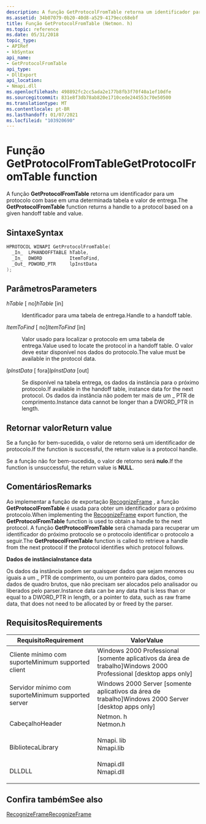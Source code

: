 ```yaml
---
description: A função GetProtocolFromTable retorna um identificador para um protocolo&\# 8212; com base em uma determinada tabela e valor de entrega.
ms.assetid: 34b07079-0b20-40d8-a529-4179ecc68ebf
title: Função GetProtocolFromTable (Netmon. h)
ms.topic: reference
ms.date: 05/31/2018
topic_type:
- APIRef
- kbSyntax
api_name:
- GetProtocolFromTable
api_type:
- DllExport
api_location:
- Nmapi.dll
ms.openlocfilehash: 498892fc2cc5ada2e177b8fb3f70f40a1ef10dfe
ms.sourcegitcommit: 831e8f3db78ab820e1710cede244553c70e50500
ms.translationtype: MT
ms.contentlocale: pt-BR
ms.lasthandoff: 01/07/2021
ms.locfileid: "103920690"
---
```

# <a name="getprotocolfromtable-function"></a><span data-ttu-id="5deb2-103">Função GetProtocolFromTable</span><span class="sxs-lookup"><span data-stu-id="5deb2-103">GetProtocolFromTable function</span></span>

<span data-ttu-id="5deb2-104">A função **GetProtocolFromTable** retorna um identificador para um protocolo com base em uma determinada tabela e valor de entrega.</span><span class="sxs-lookup"><span data-stu-id="5deb2-104">The **GetProtocolFromTable** function returns a handle to a protocol based on a given handoff table and value.</span></span>

## <a name="syntax"></a><span data-ttu-id="5deb2-105">Sintaxe</span><span class="sxs-lookup"><span data-stu-id="5deb2-105">Syntax</span></span>


```C++
HPROTOCOL WINAPI GetProtocolFromTable(
  _In_  LPHANDOFFTABLE hTable,
  _In_  DWORD          ItemToFind,
  _Out_ PDWORD_PTR     lpInstData
);
```



## <a name="parameters"></a><span data-ttu-id="5deb2-106">Parâmetros</span><span class="sxs-lookup"><span data-stu-id="5deb2-106">Parameters</span></span>

<dl> <dt>

<span data-ttu-id="5deb2-107">*hTable* \[ no\]</span><span class="sxs-lookup"><span data-stu-id="5deb2-107">*hTable* \[in\]</span></span>
</dt> <dd>

<span data-ttu-id="5deb2-108">Identificador para uma tabela de entrega.</span><span class="sxs-lookup"><span data-stu-id="5deb2-108">Handle to a handoff table.</span></span>

</dd> <dt>

<span data-ttu-id="5deb2-109">*ItemToFind* \[ no\]</span><span class="sxs-lookup"><span data-stu-id="5deb2-109">*ItemToFind* \[in\]</span></span>
</dt> <dd>

<span data-ttu-id="5deb2-110">Valor usado para localizar o protocolo em uma tabela de entrega.</span><span class="sxs-lookup"><span data-stu-id="5deb2-110">Value used to locate the protocol in a handoff table.</span></span> <span data-ttu-id="5deb2-111">O valor deve estar disponível nos dados do protocolo.</span><span class="sxs-lookup"><span data-stu-id="5deb2-111">The value must be available in the protocol data.</span></span>

</dd> <dt>

<span data-ttu-id="5deb2-112">*lpInstData* \[ fora\]</span><span class="sxs-lookup"><span data-stu-id="5deb2-112">*lpInstData* \[out\]</span></span>
</dt> <dd>

<span data-ttu-id="5deb2-113">Se disponível na tabela entrega, os dados da instância para o próximo protocolo.</span><span class="sxs-lookup"><span data-stu-id="5deb2-113">If available in the handoff table, instance data for the next protocol.</span></span> <span data-ttu-id="5deb2-114">Os dados da instância não podem ter mais de um \_ PTR de comprimento.</span><span class="sxs-lookup"><span data-stu-id="5deb2-114">Instance data cannot be longer than a DWORD\_PTR in length.</span></span>

</dd> </dl>

## <a name="return-value"></a><span data-ttu-id="5deb2-115">Retornar valor</span><span class="sxs-lookup"><span data-stu-id="5deb2-115">Return value</span></span>

<span data-ttu-id="5deb2-116">Se a função for bem-sucedida, o valor de retorno será um identificador de protocolo.</span><span class="sxs-lookup"><span data-stu-id="5deb2-116">If the function is successful, the return value is a protocol handle.</span></span>

<span data-ttu-id="5deb2-117">Se a função não for bem-sucedida, o valor de retorno será **nulo**.</span><span class="sxs-lookup"><span data-stu-id="5deb2-117">If the function is unsuccessful, the return value is **NULL**.</span></span>

## <a name="remarks"></a><span data-ttu-id="5deb2-118">Comentários</span><span class="sxs-lookup"><span data-stu-id="5deb2-118">Remarks</span></span>

<span data-ttu-id="5deb2-119">Ao implementar a função de exportação [RecognizeFrame](recognizeframe.md) , a função **GetProtocolFromTable** é usada para obter um identificador para o próximo protocolo.</span><span class="sxs-lookup"><span data-stu-id="5deb2-119">When implementing the [RecognizeFrame](recognizeframe.md) export function, the **GetProtocolFromTable** function is used to obtain a handle to the next protocol.</span></span> <span data-ttu-id="5deb2-120">A função **GetProtocolFromTable** será chamada para recuperar um identificador do próximo protocolo se o protocolo identificar o protocolo a seguir.</span><span class="sxs-lookup"><span data-stu-id="5deb2-120">The **GetProtocolFromTable** function is called to retrieve a handle from the next protocol if the protocol identifies which protocol follows.</span></span>

<span data-ttu-id="5deb2-121">**Dados de instância**</span><span class="sxs-lookup"><span data-stu-id="5deb2-121">**Instance data**</span></span>

<span data-ttu-id="5deb2-122">Os dados da instância podem ser quaisquer dados que sejam menores ou iguais a um \_ PTR de comprimento, ou um ponteiro para dados, como dados de quadro brutos, que não precisam ser alocados pelo analisador ou liberados pelo parser.</span><span class="sxs-lookup"><span data-stu-id="5deb2-122">Instance data can be any data that is less than or equal to a DWORD\_PTR in length, or a pointer to data, such as raw frame data, that does not need to be allocated by or freed by the parser.</span></span>

## <a name="requirements"></a><span data-ttu-id="5deb2-123">Requisitos</span><span class="sxs-lookup"><span data-stu-id="5deb2-123">Requirements</span></span>



| <span data-ttu-id="5deb2-124">Requisito</span><span class="sxs-lookup"><span data-stu-id="5deb2-124">Requirement</span></span> | <span data-ttu-id="5deb2-125">Valor</span><span class="sxs-lookup"><span data-stu-id="5deb2-125">Value</span></span> |
|-------------------------------------|--------------------------------------------------------------------------------------|
| <span data-ttu-id="5deb2-126">Cliente mínimo com suporte</span><span class="sxs-lookup"><span data-stu-id="5deb2-126">Minimum supported client</span></span><br/> | <span data-ttu-id="5deb2-127">Windows 2000 Professional \[somente aplicativos da área de trabalho\]</span><span class="sxs-lookup"><span data-stu-id="5deb2-127">Windows 2000 Professional \[desktop apps only\]</span></span><br/>                           |
| <span data-ttu-id="5deb2-128">Servidor mínimo com suporte</span><span class="sxs-lookup"><span data-stu-id="5deb2-128">Minimum supported server</span></span><br/> | <span data-ttu-id="5deb2-129">Windows 2000 Server \[somente aplicativos da área de trabalho\]</span><span class="sxs-lookup"><span data-stu-id="5deb2-129">Windows 2000 Server \[desktop apps only\]</span></span><br/>                                 |
| <span data-ttu-id="5deb2-130">Cabeçalho</span><span class="sxs-lookup"><span data-stu-id="5deb2-130">Header</span></span><br/>                   | <dl> <span data-ttu-id="5deb2-131"><dt>Netmon. h</dt></span><span class="sxs-lookup"><span data-stu-id="5deb2-131"><dt>Netmon.h</dt></span></span> </dl>  |
| <span data-ttu-id="5deb2-132">Biblioteca</span><span class="sxs-lookup"><span data-stu-id="5deb2-132">Library</span></span><br/>                  | <dl> <span data-ttu-id="5deb2-133"><dt>Nmapi. lib</dt></span><span class="sxs-lookup"><span data-stu-id="5deb2-133"><dt>Nmapi.lib</dt></span></span> </dl> |
| <span data-ttu-id="5deb2-134">DLL</span><span class="sxs-lookup"><span data-stu-id="5deb2-134">DLL</span></span><br/>                      | <dl> <span data-ttu-id="5deb2-135"><dt>Nmapi.dll</dt></span><span class="sxs-lookup"><span data-stu-id="5deb2-135"><dt>Nmapi.dll</dt></span></span> </dl> |



## <a name="see-also"></a><span data-ttu-id="5deb2-136">Confira também</span><span class="sxs-lookup"><span data-stu-id="5deb2-136">See also</span></span>

<dl> <dt>

[<span data-ttu-id="5deb2-137">RecognizeFrame</span><span class="sxs-lookup"><span data-stu-id="5deb2-137">RecognizeFrame</span></span>](recognizeframe.md)
</dt> </dl>

 

 




